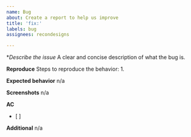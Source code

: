 ```yaml
---
name: Bug
about: Create a report to help us improve
title: 'fix:'
labels: bug
assignees: recondesigns

---
```


**Describe the issue*
A clear and concise description of what the bug is.

**Reproduce**
Steps to reproduce the behavior:
1. 

**Expected behavior**
n/a

**Screenshots**
n/a

**AC**
- [ ] 

**Additional**
n/a
